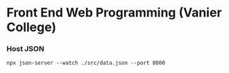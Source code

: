 # Front End Web Programming (Vanier College)

### Host JSON 
`npx json-server --watch ./src/data.json --port 8000`
